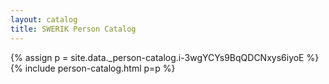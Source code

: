 ```yaml
---
layout: catalog
title: SWERIK Person Catalog
---
```

{% assign p = site.data._person-catalog.i-3wgYCYs9BqQDCNxys6iyoE %}
{% include person-catalog.html p=p %}

